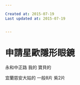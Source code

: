 ```yaml
---

Created at: 2015-07-19
Last updated at: 2015-07-19


---
```


# 申請星歐隱形眼鏡


永和中正路
我的
寶貝的

宜蘭慈安大姑的
一般8片
紫2片

